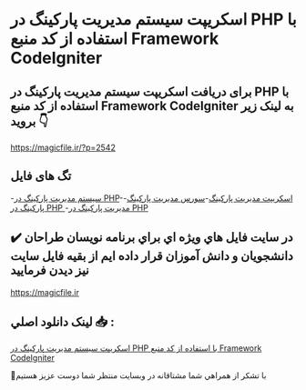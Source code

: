 # اسکریپت سیستم مدیریت پارکینگ در PHP با استفاده از کد منبع Framework CodeIgniter

## برای دریافت اسکریپت سیستم مدیریت پارکینگ در PHP با استفاده از کد منبع Framework CodeIgniter به لینک زیر بروید 👇

https://magicfile.ir/?p=2542

## تگ های فایل

-[سیستم مدیریت پارکینگ در PHP](https://magicfile.ir/product/%d8%a7%d8%b3%da%a9%d8%b1%db%8c%d9%be%d8%aa-%d8%b3%db%8c%d8%b3%d8%aa%d9%85-%d9%85%d8%af%db%8c%d8%b1%db%8c%d8%aa-%d9%be%d8%a7%d8%b1%da%a9%db%8c%d9%86%da%af-%d8%af%d8%b1-php/)-[اسکریپت مدیریت پارکینگ](https://magicfile.ir/product/%d8%a7%d8%b3%da%a9%d8%b1%db%8c%d9%be%d8%aa-%d8%b3%db%8c%d8%b3%d8%aa%d9%85-%d9%85%d8%af%db%8c%d8%b1%db%8c%d8%aa-%d9%be%d8%a7%d8%b1%da%a9%db%8c%d9%86%da%af-%d8%af%d8%b1-php/)-[سورس مدیریت پارکینگ](https://magicfile.ir/product/%d8%a7%d8%b3%da%a9%d8%b1%db%8c%d9%be%d8%aa-%d8%b3%db%8c%d8%b3%d8%aa%d9%85-%d9%85%d8%af%db%8c%d8%b1%db%8c%d8%aa-%d9%be%d8%a7%d8%b1%da%a9%db%8c%d9%86%da%af-%d8%af%d8%b1-php/)-[پارکینگ در PHP ](https://magicfile.ir/product/%d8%a7%d8%b3%da%a9%d8%b1%db%8c%d9%be%d8%aa-%d8%b3%db%8c%d8%b3%d8%aa%d9%85-%d9%85%d8%af%db%8c%d8%b1%db%8c%d8%aa-%d9%be%d8%a7%d8%b1%da%a9%db%8c%d9%86%da%af-%d8%af%d8%b1-php/)-[مدیریت پارکینگ در PHP ](https://magicfile.ir/product/%d8%a7%d8%b3%da%a9%d8%b1%db%8c%d9%be%d8%aa-%d8%b3%db%8c%d8%b3%d8%aa%d9%85-%d9%85%d8%af%db%8c%d8%b1%db%8c%d8%aa-%d9%be%d8%a7%d8%b1%da%a9%db%8c%d9%86%da%af-%d8%af%d8%b1-php/)

## ✔️ در سايت فايل هاي ويژه اي براي برنامه نويسان طراحان دانشجويان و دانش آموزان قرار داده ايم از بقيه فايل سايت نيز ديدن فرماييد

https://magicfile.ir


## لينک دانلود اصلي 📥 :

[اسکریپت سیستم مدیریت پارکینگ در PHP با استفاده از کد منبع Framework CodeIgniter](https://magicfile.ir/product/%d8%a7%d8%b3%da%a9%d8%b1%db%8c%d9%be%d8%aa-%d8%b3%db%8c%d8%b3%d8%aa%d9%85-%d9%85%d8%af%db%8c%d8%b1%db%8c%d8%aa-%d9%be%d8%a7%d8%b1%da%a9%db%8c%d9%86%da%af-%d8%af%d8%b1-php/) 


🙏با تشکر از همراهي شما مشتاقانه در وبسایت منتظر شما دوست عزیز هستیم

